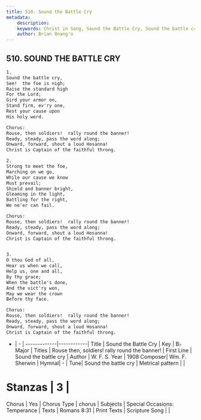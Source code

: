 ```yaml
---
title: 510. Sound the Battle Cry
metadata:
    description: 
    keywords: Christ in Song, Sound the Battle Cry, Sound the battle cry, Rouse then, soldiers!  rally round the banner!
    author: Brian Onang'o
---
```



## 510. SOUND THE BATTLE CRY

```txt
1.
Sound the battle cry, 
See!  the foe is nigh;
Raise the standard high  
For the Lord;
Gird your armor on, 
Stand firm, ev'ry one,
Rest your cause upon 
His holy word.

Chorus:
Rouse, then soldiers!  rally round the banner!
Ready, steady, pass the word along;
Onward, forward, shout a loud Hosanna!
Christ is Captain of the faithful throng.

2.
Strong to meet the foe, 
Marching on we go,
While our cause we know  
Must prevail;
Shield and banner bright, 
Gleaming in the light,
Battling for the right, 
We ne'er can fail. 

Chorus:
Rouse, then soldiers!  rally round the banner!
Ready, steady, pass the word along;
Onward, forward, shout a loud Hosanna!
Christ is Captain of the faithful throng.


3.
O thou God of all, 
Hear us when we call, 
Help us, one and all, 
By thy grace;
When the battle's done,
And the vict'ry won,
May we wear the crown  
Before thy face. 

Chorus:
Rouse, then soldiers!  rally round the banner!
Ready, steady, pass the word along;
Onward, forward, shout a loud Hosanna!
Christ is Captain of the faithful throng.


```

- |   -  |
-------------|------------|
Title | Sound the Battle Cry |
Key | B♭ Major |
Titles | Rouse then, soldiers!  rally round the banner! |
First Line | Sound the battle cry |
Author | W. F. S.
Year | 1908
Composer| Wm. F. Sherwin |
Hymnal|  - |
Tune| Sound the battle cry |
Metrical pattern | |
# Stanzas | 3 |
Chorus | Yes |
Chorus Type | chorus |
Subjects | Special Occasions: Temperance |
Texts | Romans 8:31 |
Print Texts | 
Scripture Song |  |
  
